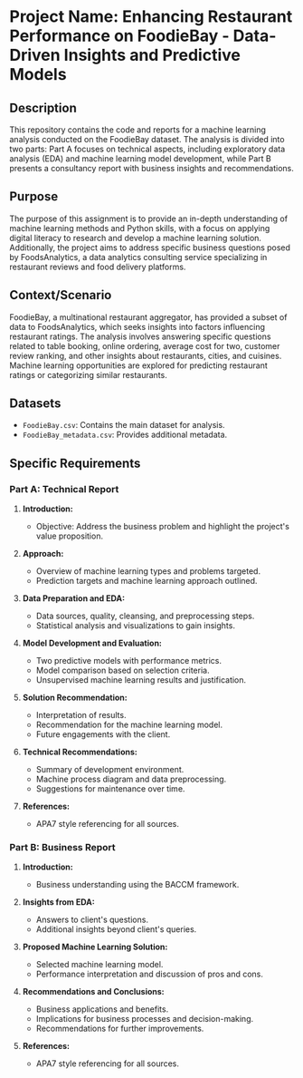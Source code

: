 # Project Name: Enhancing Restaurant Performance on FoodieBay - Data-Driven Insights and Predictive Models

## Description

This repository contains the code and reports for a machine learning analysis conducted on the FoodieBay dataset. The analysis is divided into two parts: Part A focuses on technical aspects, including exploratory data analysis (EDA) and machine learning model development, while Part B presents a consultancy report with business insights and recommendations.

## Purpose

The purpose of this assignment is to provide an in-depth understanding of machine learning methods and Python skills, with a focus on applying digital literacy to research and develop a machine learning solution. Additionally, the project aims to address specific business questions posed by FoodsAnalytics, a data analytics consulting service specializing in restaurant reviews and food delivery platforms.

## Context/Scenario

FoodieBay, a multinational restaurant aggregator, has provided a subset of data to FoodsAnalytics, which seeks insights into factors influencing restaurant ratings. The analysis involves answering specific questions related to table booking, online ordering, average cost for two, customer review ranking, and other insights about restaurants, cities, and cuisines. Machine learning opportunities are explored for predicting restaurant ratings or categorizing similar restaurants.

## Datasets

- `FoodieBay.csv`: Contains the main dataset for analysis.
- `FoodieBay_metadata.csv`: Provides additional metadata.

## Specific Requirements

### Part A: Technical Report

1. **Introduction:**
   - Objective: Address the business problem and highlight the project's value proposition.

2. **Approach:**
   - Overview of machine learning types and problems targeted.
   - Prediction targets and machine learning approach outlined.

3. **Data Preparation and EDA:**
   - Data sources, quality, cleansing, and preprocessing steps.
   - Statistical analysis and visualizations to gain insights.

4. **Model Development and Evaluation:**
   - Two predictive models with performance metrics.
   - Model comparison based on selection criteria.
   - Unsupervised machine learning results and justification.

5. **Solution Recommendation:**
   - Interpretation of results.
   - Recommendation for the machine learning model.
   - Future engagements with the client.

6. **Technical Recommendations:**
   - Summary of development environment.
   - Machine process diagram and data preprocessing.
   - Suggestions for maintenance over time.

7. **References:**
   - APA7 style referencing for all sources.

### Part B: Business Report

1. **Introduction:**
   - Business understanding using the BACCM framework.

2. **Insights from EDA:**
   - Answers to client's questions.
   - Additional insights beyond client's queries.

3. **Proposed Machine Learning Solution:**
   - Selected machine learning model.
   - Performance interpretation and discussion of pros and cons.

4. **Recommendations and Conclusions:**
   - Business applications and benefits.
   - Implications for business processes and decision-making.
   - Recommendations for further improvements.

5. **References:**
   - APA7 style referencing for all sources.

